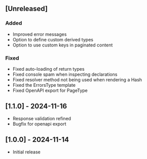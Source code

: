 ## [Unreleased]

### Added

- Improved error messages
- Option to define custom derived types
- Option to use custom keys in paginated content

### Fixed

- Fixed auto-loading of return types
- Fixed console spam when inspecting declarations
- Fixed resolver method not being used when rendering a Hash
- Fixed the ErrorsType template
- Fixed OpenAPI export for PageType

## [1.1.0] - 2024-11-16

- Response validation refined
- Bugfix for openapi export

## [1.0.0] - 2024-11-14

- Initial release
